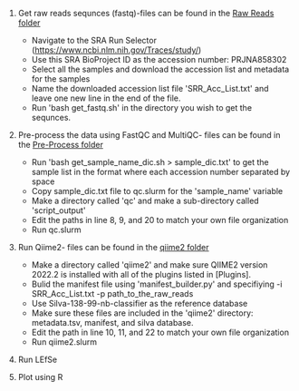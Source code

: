 1. Get raw reads sequnces (fastq)-files can be found in the [Raw Reads folder](https://github.com/ereisher/Final_Project/tree/main/rawreads)
    - Navigate to the SRA Run Selector (https://www.ncbi.nlm.nih.gov/Traces/study/)
    - Use this SRA BioProject ID as the accession number: PRJNA858302
    - Select all the samples and download the accession list and metadata for the samples
    - Name the downloaded accession list file 'SRR_Acc_List.txt' and leave one new line in the end of the file. 
    - Run 'bash get_fastq.sh' in the directory you wish to get the sequnces.

2. Pre-process the data using FastQC and MultiQC- files can be found in the [Pre-Process folder](https://github.com/ereisher/Final_Project/tree/main/Pre-Process)
    - Run 'bash get_sample_name_dic.sh > sample_dic.txt' to get the sample list in the format where each accession number separated by space
    - Copy sample_dic.txt file to qc.slurm for the 'sample_name' variable 
    - Make a directory called 'qc' and make a sub-directory called 'script_output'
    - Edit the paths in line 8, 9, and 20 to match your own file organization 
    - Run qc.slurm

3. Run Qiime2- files can be found in the [qiime2 folder](https://github.com/ereisher/Final_Project/tree/main/qiime2)
    - Make a directory called 'qiime2' and make sure QIIME2 version 2022.2 is installed with all of the plugins listed in [Plugins]. 
    - Bulid the manifest file using 'manifest_builder.py' and specifiying -i SRR_Acc_List.txt -p path_to_the_raw_reads
    - Use Silva-138-99-nb-classifier as the reference database
    - Make sure these files are included in the 'qiime2' directory: metadata.tsv, manifest, and silva database.
    - Edit the path in line 10, 11, and 22 to match your own file organization 
    - Run qiime2.slurm
      
4. Run LEfSe
5. Plot using R 

